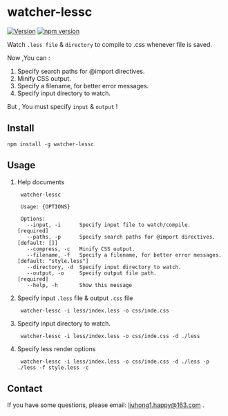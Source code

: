 # watcher-lessc

[![Version](https://img.shields.io/npm/v/watcher-lessc.svg?style=flat-square)](https://www.npmjs.com/package/watcher-lessc "View this project on npm")
[![npm version](http://img.shields.io/npm/dm/watcher-lessc.svg?style=flat-square)](https://www.npmjs.org/package/watcher-lessc "View this project on npm")

Watch `.less file` & `directory`  to compile to .css whenever file is saved.

Now ,You can :

1. Specify search paths for @import directives.
2. Minify CSS output.
3. Specify a filename, for better error messages.
4. Specify input directory to watch.

But , You must specify `input` & `output` !

## Install

	npm install -g watcher-lessc

## Usage

1. Help documents

		watcher-lessc

		Usage: {OPTIONS}

		Options:
		  --input, -i      Specify input file to watch/compile.               [required]
		  --paths, -p      Specify search paths for @import directives.    [default: []]
		  --compress, -c   Minify CSS output.                                           
		  --filename, -f   Specify a filename, for better error messages. [default: "style.less"]
		  --directory, -d  Specify input directory to watch.                            
		  --output, -o     Specify output file path.                          [required]
		  --help, -h       Show this message                                            

2. Specify input `.less` file & output `.css` file

		watcher-lessc -i less/index.less -o css/inde.css
		
3. Specify input directory to watch.

		watcher-lessc -i less/index.less -o css/inde.css -d ./less
		
4. Specify less render options

		watcher-lessc -i less/index.less -o css/inde.css -d ./less -p ./less -f style.less -c
		
## Contact

If you have some questions, please email: [liuhong1.happy@163.com](liuhong1.happy@163.com) .
